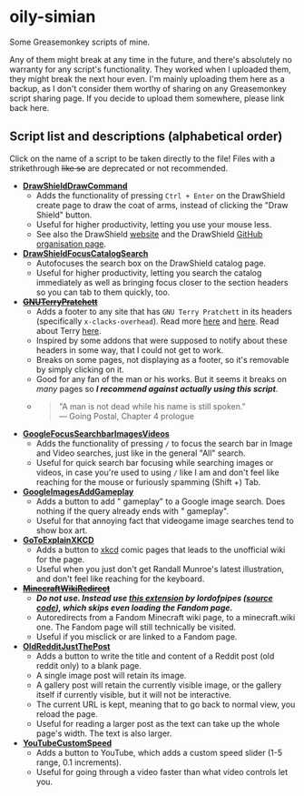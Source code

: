 # oily-simian
Some Greasemonkey scripts of mine.

Any of them might break at any time in the future, and there's absolutely no warranty for any script's functionality. They worked when I uploaded them, they might break the next hour even. I'm mainly uploading them here as a backup, as I don't consider them worthy of sharing on any Greasemonkey script sharing page. If you decide to upload them somewhere, please link back here.

## Script list and descriptions (alphabetical order)
Click on the name of a script to be taken directly to the file! Files with a strikethrough ~~like so~~ are deprecated or not recommended.

- **[DrawShieldDrawCommand](/Scripts/DrawShieldDrawCommand.js)**
  - Adds the functionality of pressing `Ctrl + Enter` on the DrawShield create page to draw the coat of arms, instead of clicking the "Draw Shield" button.
  - Useful for higher productivity, letting you use your mouse less.
  - See also the DrawShield [website](https://drawshield.net) and the DrawShield [GitHub organisation page](https://github.com/drawshield/).
- **[DrawShieldFocusCatalogSearch](/Scripts/DrawShieldFocusCatalogSearch.js)**
  - Autofocuses the search box on the DrawShield catalog page.
  - Useful for higher productivity, letting you search the catalog immediately as well as bringing focus closer to the section headers so you can tab to them quickly, too.
- ~~**[GNUTerryPratchett](/Scripts/GNUTerryPratchett.js)**~~
  - Adds a footer to any site that has `GNU Terry Pratchett` in its headers (specifically `x-clacks-overhead`). Read more [here](http://gnuterrypratchett.com/) and [here](https://xclacksoverhead.org/). Read about Terry [here](https://en.wikipedia.org/wiki/Terry_Pratchett).
  - Inspired by some addons that were supposed to notify about these headers in some way, that I could not get to work.
  - Breaks on some pages, not displaying as a footer, so it's removable by simply clicking on it.
  - Good for any fan of the man or his works. But it seems it breaks on *many* pages so ***I recommend against actually using this script***.
  - > "A man is not dead while his name is still spoken."           
— Going Postal, Chapter 4 prologue [](GNU_Terry_Pratchett)
- **[GoogleFocusSearchbarImagesVideos](/Scripts/GoogleFocusSearchbarImagesVideos.js)**
  - Adds the functionality of pressing `/` to focus the search bar in Image and Video searches, just like in the general "All" search.
  - Useful for quick search bar focusing while searching images or videos, in case you're used to using `/` like I am and don't feel like reaching for the mouse or furiously spamming (Shift +) Tab.
- **[GoogleImagesAddGameplay](/Scripts/GoogleImagesAddGameplay.js)**
  - Adds a button to add " gameplay" to a Google image search. Does nothing if the query already ends with " gameplay".
  - Useful for that annoying fact that videogame image searches tend to show box art.
- **[GoToExplainXKCD](/Scripts/GoToExplainXKCD.js)**
  - Adds a button to [xkcd](https://xkcd.com/) comic pages that leads to the unofficial wiki for the page.
  - Useful when you just don't get Randall Munroe's latest illustration, and don't feel like reaching for the keyboard.
- ~~**[MinecraftWikiRedirect](/Scripts/MinecraftWikiRedirect.js)**~~
  - ***Do not use. Instead use [this extension](https://addons.mozilla.org/en-GB/firefox/addon/new-minecraft-wiki-redirect/) by lordofpipes ([source code](https://github.com/lordofpipes/new-minecraft-wiki-redirect)), which skips even loading the Fandom page.***
  - Autoredirects from a Fandom Minecraft wiki page, to a minecraft.wiki one. The Fandom page will still technically be visited.
  - Useful if you misclick or are linked to a Fandom page.
- **[OldRedditJustThePost](/Scripts/OldRedditJustThePost.js)**
  - Adds a button to write the title and content of a Reddit post (old reddit only) to a blank page.
  - A single image post will retain its image.
  - A gallery post will retain the currently visible image, or the gallery itself if currently visible, but it will not be interactive.
  - The current URL is kept, meaning that to go back to normal view, you reload the page.
  - Useful for reading a larger post as the text can take up the whole page's width. The text is also larger.
- **[YouTubeCustomSpeed](/Scripts/YouTubeCustomSpeed.js)**
  - Adds a button to YouTube, which adds a custom speed slider (1-5 range, 0.1 increments).
  - Useful for going through a video faster than what video controls let you.
